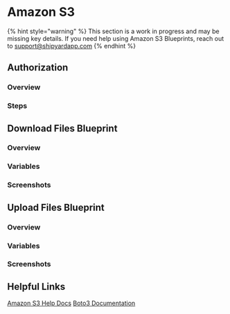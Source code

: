 # Amazon S3

{% hint style="warning" %}
This section is a work in progress and may be missing key details. If you need help using Amazon S3 Blueprints, reach out to support@shipyardapp.com
{% endhint %}

## Authorization

### Overview

### Steps

## Download Files Blueprint

### Overview

### Variables

### Screenshots

## Upload Files Blueprint

### Overview

### Variables

### Screenshots

## Helpful Links

[Amazon S3 Help Docs](https://docs.aws.amazon.com/s3/) [Boto3 Documentation](https://boto3.amazonaws.com/v1/documentation/api/latest/index.html)

